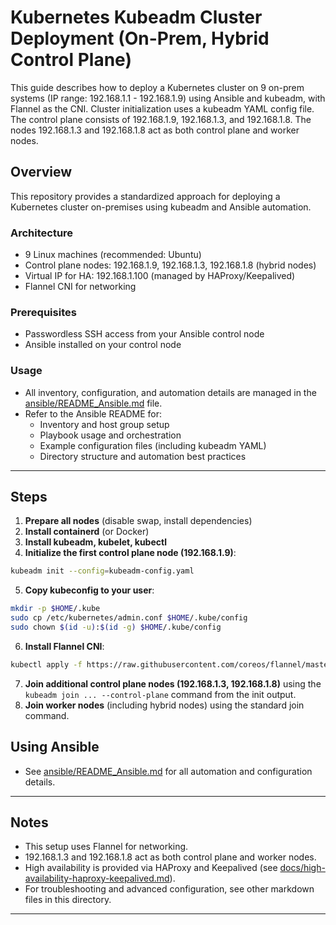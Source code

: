 

# Kubernetes Kubeadm Cluster Deployment (On-Prem, Hybrid Control Plane)

This guide describes how to deploy a Kubernetes cluster on 9 on-prem systems (IP range: 192.168.1.1 - 192.168.1.9) using Ansible and kubeadm, with Flannel as the CNI. Cluster initialization uses a kubeadm YAML config file. The control plane consists of 192.168.1.9, 192.168.1.3, and 192.168.1.8. The nodes 192.168.1.3 and 192.168.1.8 act as both control plane and worker nodes.


## Overview

This repository provides a standardized approach for deploying a Kubernetes cluster on-premises using kubeadm and Ansible automation.

### Architecture
- 9 Linux machines (recommended: Ubuntu)
- Control plane nodes: 192.168.1.9, 192.168.1.3, 192.168.1.8 (hybrid nodes)
- Virtual IP for HA: 192.168.1.100 (managed by HAProxy/Keepalived)
- Flannel CNI for networking

### Prerequisites
- Passwordless SSH access from your Ansible control node
- Ansible installed on your control node

### Usage
- All inventory, configuration, and automation details are managed in the [ansible/README_Ansible.md](ansible/README_Ansible.md) file.
- Refer to the Ansible README for:
  - Inventory and host group setup
  - Playbook usage and orchestration
  - Example configuration files (including kubeadm YAML)
  - Directory structure and automation best practices

---


## Steps

1. **Prepare all nodes** (disable swap, install dependencies)
2. **Install containerd** (or Docker)
3. **Install kubeadm, kubelet, kubectl**
4. **Initialize the first control plane node (192.168.1.9)**:
  ```bash
  kubeadm init --config=kubeadm-config.yaml
  ```
5. **Copy kubeconfig to your user**:
  ```bash
  mkdir -p $HOME/.kube
  sudo cp /etc/kubernetes/admin.conf $HOME/.kube/config
  sudo chown $(id -u):$(id -g) $HOME/.kube/config
  ```
6. **Install Flannel CNI**:
  ```bash
  kubectl apply -f https://raw.githubusercontent.com/coreos/flannel/master/Documentation/kube-flannel.yml
  ```
7. **Join additional control plane nodes (192.168.1.3, 192.168.1.8)** using the `kubeadm join ... --control-plane` command from the init output.
8. **Join worker nodes** (including hybrid nodes) using the standard join command.



## Using Ansible

- See [ansible/README_Ansible.md](ansible/README_Ansible.md) for all automation and configuration details.

---



## Notes

- This setup uses Flannel for networking.
- 192.168.1.3 and 192.168.1.8 act as both control plane and worker nodes.
- High availability is provided via HAProxy and Keepalived (see [docs/high-availability-haproxy-keepalived.md](docs/high-availability-haproxy-keepalived.md)).
- For troubleshooting and advanced configuration, see other markdown files in this directory.

---


